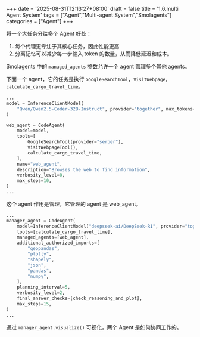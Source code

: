 +++
date = '2025-08-31T12:13:27+08:00'
draft = false
title = '1.6.multi Agent System'
tags = ["Agent","Multi-agent System","Smolagents"]
categories = ["Agent"]
+++


将一个大任务分给多个 Agent 好处：

1. 每个代理更专注于其核心任务，因此性能更高
2. 分离记忆可以减少每一步输入 token 的数量，从而降低延迟和成本。

Smolagents 中的 `managed_agents` 参数允许一个 agent 管理多个其他 agents。

下面一个 agent，它的任务是执行 `GoogleSearchTool`，`VisitWebpage`，`calculate_cargo_travel_time`。

~~~py
...
model = InferenceClientModel(
    "Qwen/Qwen2.5-Coder-32B-Instruct", provider="together", max_tokens=8096
)

web_agent = CodeAgent(
    model=model,
    tools=[
        GoogleSearchTool(provider="serper"),
        VisitWebpageTool(),
        calculate_cargo_travel_time,
    ],
    name="web_agent",
    description="Browses the web to find information",
    verbosity_level=0,
    max_steps=10,
)
...
~~~

这个 agent 作用是管理，它管理的 agent 是 web_agent。

~~~py
...
manager_agent = CodeAgent(
    model=InferenceClientModel("deepseek-ai/DeepSeek-R1", provider="together", max_tokens=8096),
    tools=[calculate_cargo_travel_time],
    managed_agents=[web_agent],
    additional_authorized_imports=[
        "geopandas",
        "plotly",
        "shapely",
        "json",
        "pandas",
        "numpy",
    ],
    planning_interval=5,
    verbosity_level=2,
    final_answer_checks=[check_reasoning_and_plot],
    max_steps=15,
)
...
~~~

通过  `manager_agent.visualize()` 可视化，两个 Agent 是如何协同工作的。

